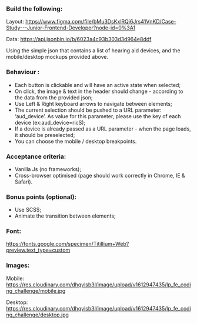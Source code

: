 
### Build the following:

Layout:
https://www.figma.com/file/bMu3DsKxlRQi6Jrs41VnKD/Case-Study---Junior-Frontend-Developer?node-id=0%3A1

Data: https://api.jsonbin.io/b/6023a4c93b303d3d964e8ddf

Using the simple json that contains a list of hearing aid devices, and the mobile/desktop mockups provided above.


### Behaviour :
- Each button is clickable and will have an active state when selected;
- On click, the image & text in the header should change - according to the data from the provided json;
- Use Left & Right keyboard arrows to navigate between elements;
- The current selection should be pushed to a URL parameter: ‘aud_device’. As value for this parameter, please use the key of each device (ex:aud_device=ricS);
- If a device is already passed as a URL parameter - when the page loads, it should be preselected;
- You can choose the mobile / desktop breakpoints.

### Acceptance criteria:
- Vanilla Js (no frameworks);
- Cross-browser optimised (page should work correctly in Chrome, IE & Safari).

### Bonus points (optional):
- Use SCSS;
- Animate the transition between elements;

### Font:
https://fonts.google.com/specimen/Titillium+Web?preview.text_type=custom

### Images:
Mobile: https://res.cloudinary.com/dhqvlsb3l/image/upload/v1612947435/lp_fe_coding_challenge/mobile.jpg

Desktop: https://res.cloudinary.com/dhqvlsb3l/image/upload/v1612947435/lp_fe_coding_challenge/desktop.jpg
